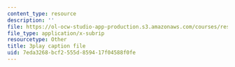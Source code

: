 ```yaml
---
content_type: resource
description: ''
file: https://ol-ocw-studio-app-production.s3.amazonaws.com/courses/res-18-009-learn-differential-equations-up-close-with-gilbert-strang-and-cleve-moler-fall-2015/7eda3268bcf2555d859417f04588f0fe_f0BxAtprWts.vtt
file_type: application/x-subrip
resourcetype: Other
title: 3play caption file
uid: 7eda3268-bcf2-555d-8594-17f04588f0fe
---
```


